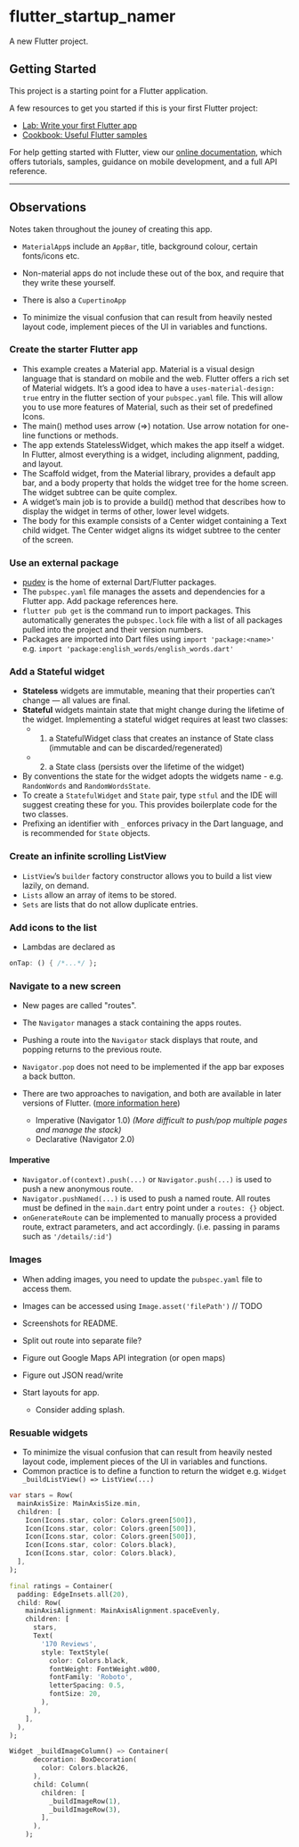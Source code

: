 # flutter_startup_namer

A new Flutter project.

## Getting Started

This project is a starting point for a Flutter application.

A few resources to get you started if this is your first Flutter project:

- [Lab: Write your first Flutter app](https://flutter.dev/docs/get-started/codelab)
- [Cookbook: Useful Flutter samples](https://flutter.dev/docs/cookbook)

For help getting started with Flutter, view our
[online documentation](https://flutter.dev/docs), which offers tutorials,
samples, guidance on mobile development, and a full API reference.

---

## Observations

Notes taken throughout the jouney of creating this app.

- `MaterialApp`s include an `AppBar`, title, background colour, certain fonts/icons etc.
- Non-material apps do not include these out of the box, and require that they write these yourself.
- There is also a `CupertinoApp`

- To minimize the visual confusion that can result from heavily nested layout code, implement pieces of the UI in variables and functions.

### Create the starter Flutter app

- This example creates a Material app. Material is a visual design language that is standard on mobile and the web. Flutter offers a rich set of Material widgets. It’s a good idea to have a `uses-material-design: true` entry in the flutter section of your `pubspec.yaml` file. This will allow you to use more features of Material, such as their set of predefined Icons.
- The main() method uses arrow (=>) notation. Use arrow notation for one-line functions or methods.
- The app extends StatelessWidget, which makes the app itself a widget. In Flutter, almost everything is a widget, including alignment, padding, and layout.
- The Scaffold widget, from the Material library, provides a default app bar, and a body property that holds the widget tree for the home screen. The widget subtree can be quite complex.
- A widget’s main job is to provide a build() method that describes how to display the widget in terms of other, lower level widgets.
- The body for this example consists of a Center widget containing a Text child widget. The Center widget aligns its widget subtree to the center of the screen.

### Use an external package

- [pudev](https://pub.dev/) is the home of external Dart/Flutter packages.
- The `pubspec.yaml` file manages the assets and dependencies for a Flutter app. Add package references here.
- `flutter pub get` is the command run to import packages. This automatically generates the `pubspec.lock` file with a list of all packages pulled into the project and their version numbers.
- Packages are imported into Dart files using `import 'package:<name>'` e.g. `import 'package:english_words/english_words.dart'`

### Add a Stateful widget

- **Stateless** widgets are immutable, meaning that their properties can’t change — all values are final.
- **Stateful** widgets maintain state that might change during the lifetime of the widget. Implementing a stateful widget requires at least two classes:
  - 1. a StatefulWidget class that creates an instance of State class (immutable and can be discarded/regenerated)
  - 2. a State class (persists over the lifetime of the widget)
- By conventions the state for the widget adopts the widgets name - e.g. `RandomWords` and `RandomWordsState`.
- To create a `StatefulWidget` and `State` pair, type `stful` and the IDE will suggest creating these for you. This provides boilerplate code for the two classes.
- Prefixing an identifier with `_` enforces privacy in the Dart language, and is recommended for `State` objects.

### Create an infinite scrolling ListView

- `ListView`’s `builder` factory constructor allows you to build a list view lazily, on demand.
- `Lists` allow an array of items to be stored.
- `Sets` are lists that do not allow duplicate entries.

### Add icons to the list

- Lambdas are declared as

```dart
onTap: () { /*...*/ };
```

### Navigate to a new screen

- New pages are called "routes".
- The `Navigator` manages a stack containing the apps routes.
- Pushing a route into the `Navigator` stack displays that route, and popping returns to the previous route.
- `Navigator.pop` does not need to be implemented if the app bar exposes a back button.

- There are two approaches to navigation, and both are available in later versions of Flutter. ([more information here](https://medium.com/flutter/learning-flutters-new-navigation-and-routing-system-7c9068155ade))
  - Imperative (Navigator 1.0) *(More difficult to push/pop multiple pages and manage the stack)*
  - Declarative (Navigator 2.0)

#### Imperative

- `Navigator.of(context).push(...)` or `Navigator.push(...)` is used to push a new anonymous route.
- `Navigator.pushNamed(...)` is used to push a named route. All routes must be defined in the `main.dart` entry point under a `routes: {}` object.
- `onGenerateRoute` can be implemented to manually process a provided route, extract parameters, and act accordingly. (i.e. passing in params such as `'/details/:id'`)

### Images

- When adding images, you need to update the `pubspec.yaml` file to access them.
- Images can be accessed using `Image.asset('filePath')`
// TODO
- Screenshots for README.
- Split out route into separate file?

- Figure out Google Maps API integration (or open maps)
- Figure out JSON read/write
- Start layouts for app.	
   - Consider adding splash.

### Resuable widgets

- To minimize the visual confusion that can result from heavily nested layout code, implement pieces of the UI in variables and functions.
- Common practice is to define a function to return the widget e.g. `Widget _buildListView() => ListView(...)`

```dart
var stars = Row(
  mainAxisSize: MainAxisSize.min,
  children: [
    Icon(Icons.star, color: Colors.green[500]),
    Icon(Icons.star, color: Colors.green[500]),
    Icon(Icons.star, color: Colors.green[500]),
    Icon(Icons.star, color: Colors.black),
    Icon(Icons.star, color: Colors.black),
  ],
);

final ratings = Container(
  padding: EdgeInsets.all(20),
  child: Row(
    mainAxisAlignment: MainAxisAlignment.spaceEvenly,
    children: [
      stars,
      Text(
        '170 Reviews',
        style: TextStyle(
          color: Colors.black,
          fontWeight: FontWeight.w800,
          fontFamily: 'Roboto',
          letterSpacing: 0.5,
          fontSize: 20,
        ),
      ),
    ],
  ),
);

Widget _buildImageColumn() => Container(
      decoration: BoxDecoration(
        color: Colors.black26,
      ),
      child: Column(
        children: [
          _buildImageRow(1),
          _buildImageRow(3),
        ],
      ),
    );
```
